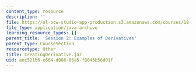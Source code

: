 ```yaml
---
content_type: resource
description: ''
file: https://ol-ocw-studio-app-production.s3.amazonaws.com/courses/18-01sc-single-variable-calculus-fall-2010/aec521b6e664d08606a5f8043b56d01f_CreatingDerivative.jar
file_type: application/java-archive
learning_resource_types: []
parent_title: 'Session 2: Examples of Derivatives'
parent_type: CourseSection
resourcetype: Other
title: CreatingDerivative.jar
uid: aec521b6-e664-d086-06a5-f8043b56d01f
---
```

